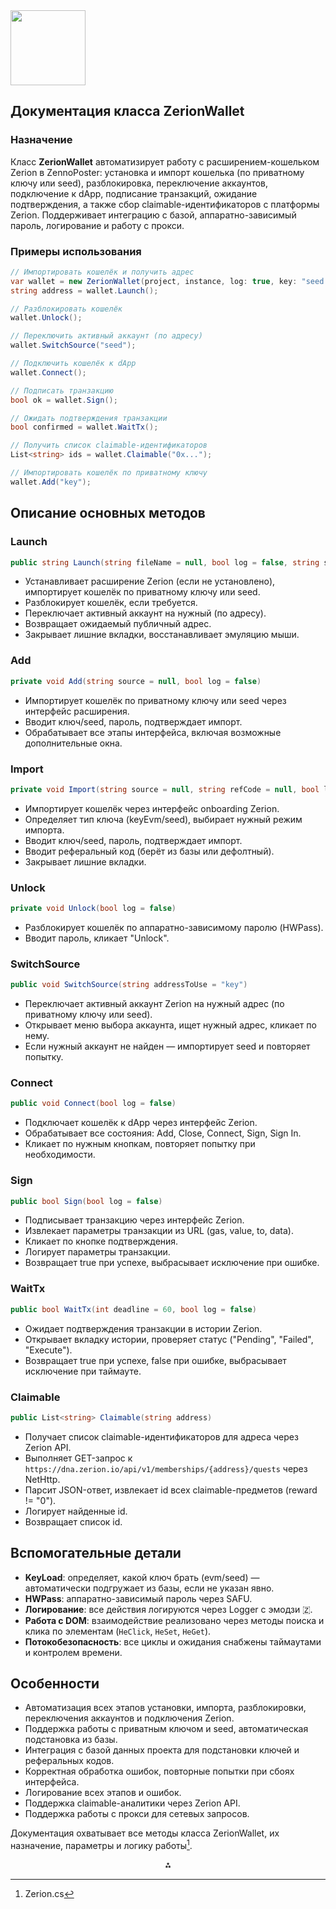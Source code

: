 <img src="https://r2cdn.perplexity.ai/pplx-full-logo-primary-dark%402x.png" class="logo" width="120"/>

## Документация класса ZerionWallet

### Назначение

Класс **ZerionWallet** автоматизирует работу с расширением-кошельком Zerion в ZennoPoster: установка и импорт кошелька (по приватному ключу или seed), разблокировка, переключение аккаунтов, подключение к dApp, подписание транзакций, ожидание подтверждения, а также сбор claimable-идентификаторов с платформы Zerion. Поддерживает интеграцию с базой, аппаратно-зависимый пароль, логирование и работу с прокси.

### Примеры использования

```csharp
// Импортировать кошелёк и получить адрес
var wallet = new ZerionWallet(project, instance, log: true, key: "seed или приватный ключ");
string address = wallet.Launch();

// Разблокировать кошелёк
wallet.Unlock();

// Переключить активный аккаунт (по адресу)
wallet.SwitchSource("seed");

// Подключить кошелёк к dApp
wallet.Connect();

// Подписать транзакцию
bool ok = wallet.Sign();

// Ожидать подтверждения транзакции
bool confirmed = wallet.WaitTx();

// Получить список claimable-идентификаторов
List<string> ids = wallet.Claimable("0x...");

// Импортировать кошелёк по приватному ключу
wallet.Add("key");
```


## Описание основных методов

### Launch

```csharp
public string Launch(string fileName = null, bool log = false, string source = null, string refCode = null)
```

- Устанавливает расширение Zerion (если не установлено), импортирует кошелёк по приватному ключу или seed.
- Разблокирует кошелёк, если требуется.
- Переключает активный аккаунт на нужный (по адресу).
- Возвращает ожидаемый публичный адрес.
- Закрывает лишние вкладки, восстанавливает эмуляцию мыши.


### Add

```csharp
private void Add(string source = null, bool log = false)
```

- Импортирует кошелёк по приватному ключу или seed через интерфейс расширения.
- Вводит ключ/seed, пароль, подтверждает импорт.
- Обрабатывает все этапы интерфейса, включая возможные дополнительные окна.


### Import

```csharp
private void Import(string source = null, string refCode = null, bool log = false)
```

- Импортирует кошелёк через интерфейс onboarding Zerion.
- Определяет тип ключа (keyEvm/seed), выбирает нужный режим импорта.
- Вводит ключ/seed, пароль, подтверждает импорт.
- Вводит реферальный код (берёт из базы или дефолтный).
- Закрывает лишние вкладки.


### Unlock

```csharp
private void Unlock(bool log = false)
```

- Разблокирует кошелёк по аппаратно-зависимому паролю (HWPass).
- Вводит пароль, кликает "Unlock".


### SwitchSource

```csharp
public void SwitchSource(string addressToUse = "key")
```

- Переключает активный аккаунт Zerion на нужный адрес (по приватному ключу или seed).
- Открывает меню выбора аккаунта, ищет нужный адрес, кликает по нему.
- Если нужный аккаунт не найден — импортирует seed и повторяет попытку.


### Connect

```csharp
public void Connect(bool log = false)
```

- Подключает кошелёк к dApp через интерфейс Zerion.
- Обрабатывает все состояния: Add, Close, Connect, Sign, Sign In.
- Кликает по нужным кнопкам, повторяет попытку при необходимости.


### Sign

```csharp
public bool Sign(bool log = false)
```

- Подписывает транзакцию через интерфейс Zerion.
- Извлекает параметры транзакции из URL (gas, value, to, data).
- Кликает по кнопке подтверждения.
- Логирует параметры транзакции.
- Возвращает true при успехе, выбрасывает исключение при ошибке.


### WaitTx

```csharp
public bool WaitTx(int deadline = 60, bool log = false)
```

- Ожидает подтверждения транзакции в истории Zerion.
- Открывает вкладку истории, проверяет статус ("Pending", "Failed", "Execute").
- Возвращает true при успехе, false при ошибке, выбрасывает исключение при таймауте.


### Claimable

```csharp
public List<string> Claimable(string address)
```

- Получает список claimable-идентификаторов для адреса через Zerion API.
- Выполняет GET-запрос к `https://dna.zerion.io/api/v1/memberships/{address}/quests` через NetHttp.
- Парсит JSON-ответ, извлекает id всех claimable-предметов (reward != "0").
- Логирует найденные id.
- Возвращает список id.


## Вспомогательные детали

- **KeyLoad**: определяет, какой ключ брать (evm/seed) — автоматически подгружает из базы, если не указан явно.
- **HWPass**: аппаратно-зависимый пароль через SAFU.
- **Логирование**: все действия логируются через Logger с эмодзи 🇿.
- **Работа с DOM**: взаимодействие реализовано через методы поиска и клика по элементам (`HeClick`, `HeSet`, `HeGet`).
- **Потокобезопасность**: все циклы и ожидания снабжены таймаутами и контролем времени.


## Особенности

- Автоматизация всех этапов установки, импорта, разблокировки, переключения аккаунтов и подключения Zerion.
- Поддержка работы с приватным ключом и seed, автоматическая подстановка из базы.
- Интеграция с базой данных проекта для подстановки ключей и реферальных кодов.
- Корректная обработка ошибок, повторные попытки при сбоях интерфейса.
- Логирование всех этапов и ошибок.
- Поддержка claimable-аналитики через Zerion API.
- Поддержка работы с прокси для сетевых запросов.

Документация охватывает все методы класса ZerionWallet, их назначение, параметры и логику работы[^1].

<div style="text-align: center">⁂</div>

[^1]: Zerion.cs

